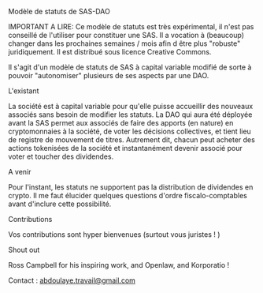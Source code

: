 Modèle de statuts de SAS-DAO


IMPORTANT A LIRE: Ce modèle de statuts est très expérimental, il n'est pas conseillé de l'utiliser pour constituer une SAS. Il a vocation à (beaucoup) changer dans les prochaines semaines / mois afin d être plus "robuste" juridiquement.  Il est distribué sous licence Creative Commons. 


Il s'agit d'un modèle de statuts de SAS à capital variable modifié de sorte à pouvoir "autonomiser" plusieurs de ses aspects par une DAO.


L'existant

La société est à capital variable pour qu'elle puisse accueillir des nouveaux associés sans besoin de modifier les statuts. La DAO qui aura été déployée avant la SAS permet aux associés de faire des apports (en nature) en cryptomonnaies à la société, de voter les décisions collectives, et tient lieu de registre de mouvement de titres. Autrement dit, chacun peut acheter des actions tokenisées de la société et instantanément devenir associé pour voter et toucher des dividendes.


A venir

Pour l'instant, les statuts ne supportent pas la distribution de dividendes en crypto. Il me faut élucider quelques questions d'ordre fiscalo-comptables avant d'inclure cette possibilité.


Contributions

Vos contributions sont hyper bienvenues (surtout vous juristes ! )


Shout out

Ross Campbell for his  inspiring work, and Openlaw, and Korporatio !


Contact : abdoulaye.travail@gmail.com
